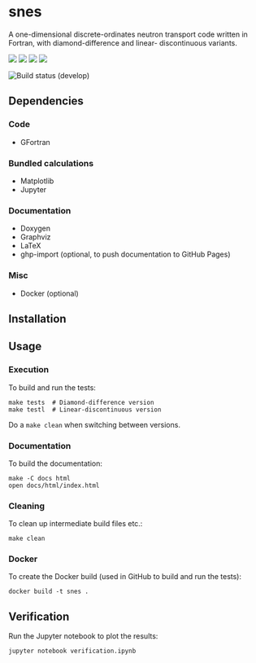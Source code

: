 snes
====

A one-dimensional discrete-ordinates neutron transport code written in Fortran, with diamond-difference and linear-
discontinuous variants.

<img src="https://img.shields.io/github/v/release/msleigh/snes?include_prereleases"> <img src="https://img.shields.io/github/license/msleigh/fcimc"> <img src="https://img.shields.io/github/last-commit/msleigh/snes"> <img src="https://img.shields.io/tokei/lines/github/msleigh/snes">

![Build status (`develop`)](https://github.com/msleigh/snes/actions/workflows/main.yml/badge.svg?branch=main)

## Dependencies

### Code

- GFortran

### Bundled calculations

- Matplotlib
- Jupyter

### Documentation

- Doxygen
- Graphviz
- LaTeX
- ghp-import (optional, to push documentation to GitHub Pages)

### Misc

- Docker (optional)

## Installation



## Usage

### Execution

To build and run the tests:

    make tests  # Diamond-difference version
    make testl  # Linear-discontinuous version

Do a `make clean` when switching between versions.

### Documentation

To build the documentation:

    make -C docs html
    open docs/html/index.html

### Cleaning

To clean up intermediate build files etc.:

    make clean

### Docker

To create the Docker build (used in GitHub to build and run the tests):

    docker build -t snes .

##  Verification

Run the Jupyter notebook to plot the results:

    jupyter notebook verification.ipynb

